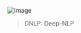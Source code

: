 ![image](https://user-images.githubusercontent.com/39285147/179484128-68bf59c6-2ec6-4208-adda-eede63c30f36.png)

> DNLP: Deep-NLP
